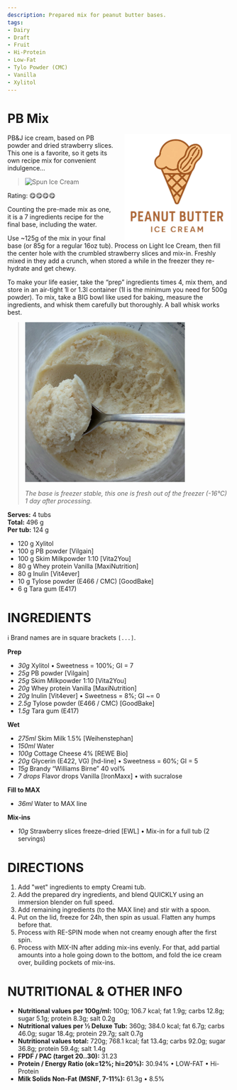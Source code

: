 ```yaml
---
description: Prepared mix for peanut butter bases.
tags:
- Dairy
- Draft
- Fruit
- Hi-Protein
- Low-Fat
- Tylo Powder (CMC)
- Vanilla
- Xylitol
---
```

# PB Mix
<img style="float: right; margin-left: 1.5em;" width=240 alt="Logo" src="https://raw.githubusercontent.com/jhermann/ice-creamery/refs/heads/main/recipes/PB%20Mix/pb-ice-cream-logo.png" />

PB&J ice cream, based on PB powder and dried strawberry slices.
This one is a favorite, so it gets its own recipe mix for convenient indulgence…

> <img width=360 alt="Spun Ice Cream" src="https://raw.githubusercontent.com/jhermann/ice-creamery/refs/heads/main/recipes/PB%20Mix/PB-Mix_2024-11-12_1.jpg" />

Rating: 😋😋😋😋

Counting the pre-made mix as one, it is a 7 ingredients recipe for the final base, including the water.

Use ~125g of the mix in your final base (or 85g for a regular 16oz tub).
Process on Light Ice Cream, then fill the center hole with the crumbled strawberry slices and mix-in.
Freshly mixed in they add a crunch, when stored a while in the freezer they re-hydrate and get chewy.

To make your life easier, take the “prep” ingredients times 4, mix them,
and store in an air-tight 1l or 1.3l container (1l is the minimum you need for 500g powder).
To mix, take a BIG bowl like used for baking, measure the ingredients,
and whisk them carefully but thoroughly. A ball whisk works best.

> <img width=360 alt="Spun Ice Cream" src="https://raw.githubusercontent.com/jhermann/ice-creamery/refs/heads/main/recipes/PB%20Mix/pb-mix_1day_16C.jpg" />
>
> *The base is freezer stable, this one is fresh out of the freezer (-16°C) 1 day after processing.*

**Serves:** 4 tubs          
**Total:** 496 g          
**Per tub:** 124 g          

 * 120 g Xylitol
 * 100 g PB powder [Vilgain]
 * 100 g Skim Milkpowder 1:10 [Vita2You]
 * 80 g Whey protein Vanilla [MaxiNutrition]
 * 80 g Inulin [Vit4ever]
 * 10 g Tylose powder (E466 / CMC) [GoodBake]
 * 6 g Tara gum (E417)

# INGREDIENTS

ℹ️ Brand names are in square brackets `[...]`.

**Prep**

  - _30g_ Xylitol • Sweetness = 100%; GI = 7
  - _25g_ PB powder [Vilgain]
  - _25g_ Skim Milkpowder 1:10 [Vita2You]
  - _20g_ Whey protein Vanilla [MaxiNutrition]
  - _20g_ Inulin [Vit4ever] • Sweetness = 8%; GI ~= 0
  - _2.5g_ Tylose powder (E466 / CMC) [GoodBake]
  - _1.5g_ Tara gum (E417)

**Wet**

  - _275ml_ Skim Milk 1.5% [Weihenstephan]
  - _150ml_ Water
  - _100g_ Cottage Cheese 4% [REWE Bio]
  - _20g_ Glycerin (E422, VG) [hd-line] • Sweetness = 60%; GI = 5
  - _15g_ Brandy “Williams Birne” 40 vol%
  - _7 drops_ Flavor drops Vanilla [IronMaxx] • with sucralose

**Fill to MAX**

  - _36ml_ Water to MAX line

**Mix-ins**

  - _10g_ Strawberry slices freeze-dried [EWL] • Mix-in for a full tub (2 servings)

# DIRECTIONS

 1. Add "wet" ingredients to empty Creami tub.
 1. Add the prepared dry ingredients, and blend QUICKLY using an immersion blender on full speed.
 1. Add remaining ingredients (to the MAX line) and stir with a spoon.
 1. Put on the lid, freeze for 24h, then spin as usual. Flatten any humps before that.
 1. Process with RE-SPIN mode when not creamy enough after the first spin.
 1. Process with MIX-IN after adding mix-ins evenly. For that, add partial amounts into a hole going down to the bottom, and fold the ice cream over, building pockets of mix-ins.

# NUTRITIONAL & OTHER INFO
- **Nutritional values per 100g/ml:** 100g; 106.7 kcal; fat 1.9g; carbs 12.8g; sugar 5.1g; protein 8.3g; salt 0.2g
- **Nutritional values per ½ Deluxe Tub:** 360g; 384.0 kcal; fat 6.7g; carbs 46.0g; sugar 18.4g; protein 29.7g; salt 0.7g
- **Nutritional values total:** 720g; 768.1 kcal; fat 13.4g; carbs 92.0g; sugar 36.8g; protein 59.4g; salt 1.4g
- **FPDF / PAC (target 20..30):** 31.23
- **Protein / Energy Ratio (ok=12%; hi=20%):** 30.94% • LOW-FAT • Hi-Protein
- **Milk Solids Non-Fat (MSNF, 7-11%):** 61.3g • 8.5%
